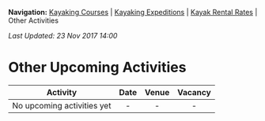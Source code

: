 **Navigation:** [Kayaking Courses](index) &#124; [Kayaking Expeditions](expedition) &#124; [Kayak Rental Rates](rental) &#124; Other Activities

_Last Updated: 23 Nov 2017 14:00_
# Other Upcoming Activities

Activity | Date | Venue | Vacancy
:---:|:---:|:---:|:---:
No upcoming activities yet|-|-|- 

